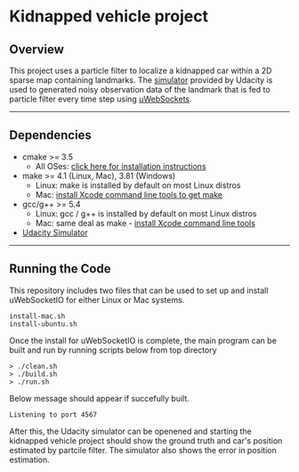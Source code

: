 
# Kidnapped vehicle project

## Overview
This project uses a particle filter to localize a kidnapped car within a 2D sparse map containing landmarks. The [simulator](https://github.com/udacity/self-driving-car-sim/releases) provided by Udacity is used to generated noisy observation data of the landmark that is fed to particle filter every time step using [uWebSockets](https://github.com/uNetworking/uWebSockets).

 ---
## Dependencies
* cmake >= 3.5
  * All OSes: [click here for installation instructions](https://cmake.org/install/)
* make >= 4.1 (Linux, Mac), 3.81 (Windows)
  * Linux: make is installed by default on most Linux distros
  * Mac: [install Xcode command line tools to get make](https://developer.apple.com/xcode/features/)
* gcc/g++ >= 5.4
  * Linux: gcc / g++ is installed by default on most Linux distros
  * Mac: same deal as make - [install Xcode command line tools](https://developer.apple.com/xcode/features/)
* [Udacity Simulator](https://github.com/udacity/self-driving-car-sim/releases)

--- 
## Running the Code

This repository includes two files that can be used to set up and install uWebSocketIO for either Linux or Mac systems.
```
install-mac.sh
install-ubuntu.sh
```
Once the install for uWebSocketIO is complete, the main program can be built and run by running scripts below from top directory
```
> ./clean.sh
> ./build.sh
> ./run.sh
```
Below message should appear if succefully built.
```
Listening to port 4567
```

After this, the Udacity simulator can be openened and starting the kidnapped vehicle project should show the ground truth and car's position estimated by partcile filter. The simulator also shows the error in position estimation.


